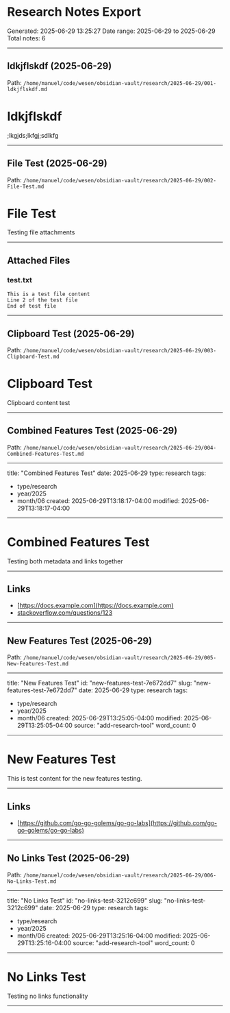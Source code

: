 # Research Notes Export

Generated: 2025-06-29 13:25:27
Date range: 2025-06-29 to 2025-06-29
Total notes: 6

---

## ldkjflskdf (2025-06-29)

Path: `/home/manuel/code/wesen/obsidian-vault/research/2025-06-29/001-ldkjflskdf.md`

# ldkjflskdf

;lkgjds;lkfgj;sdlkfg


---

## File Test (2025-06-29)

Path: `/home/manuel/code/wesen/obsidian-vault/research/2025-06-29/002-File-Test.md`

# File Test

Testing file attachments

---

## Attached Files

### test.txt

```
This is a test file content
Line 2 of the test file
End of test file

```


---

## Clipboard Test (2025-06-29)

Path: `/home/manuel/code/wesen/obsidian-vault/research/2025-06-29/003-Clipboard-Test.md`

# Clipboard Test

Clipboard content test


---

## Combined Features Test (2025-06-29)

Path: `/home/manuel/code/wesen/obsidian-vault/research/2025-06-29/004-Combined-Features-Test.md`

---
title: "Combined Features Test"
date: 2025-06-29
type: research
tags:
  - type/research
  - year/2025
  - month/06
created: 2025-06-29T13:18:17-04:00
modified: 2025-06-29T13:18:17-04:00
---
# Combined Features Test

Testing both metadata and links together

---

## Links

- [https://docs.example.com](https://docs.example.com)
- [stackoverflow.com/questions/123](https://stackoverflow.com/questions/123)


---

## New Features Test (2025-06-29)

Path: `/home/manuel/code/wesen/obsidian-vault/research/2025-06-29/005-New-Features-Test.md`

---
title: "New Features Test"
id: "new-features-test-7e672dd7"
slug: "new-features-test-7e672dd7"
date: 2025-06-29
type: research
tags:
  - type/research
  - year/2025
  - month/06
created: 2025-06-29T13:25:05-04:00
modified: 2025-06-29T13:25:05-04:00
source: "add-research-tool"
word_count: 0
---
# New Features Test

This is test content for the new features testing.

---

## Links

- [https://github.com/go-go-golems/go-go-labs](https://github.com/go-go-golems/go-go-labs)


---

## No Links Test (2025-06-29)

Path: `/home/manuel/code/wesen/obsidian-vault/research/2025-06-29/006-No-Links-Test.md`

---
title: "No Links Test"
id: "no-links-test-3212c699"
slug: "no-links-test-3212c699"
date: 2025-06-29
type: research
tags:
  - type/research
  - year/2025
  - month/06
created: 2025-06-29T13:25:16-04:00
modified: 2025-06-29T13:25:16-04:00
source: "add-research-tool"
word_count: 0
---
# No Links Test

Testing no links functionality


---

